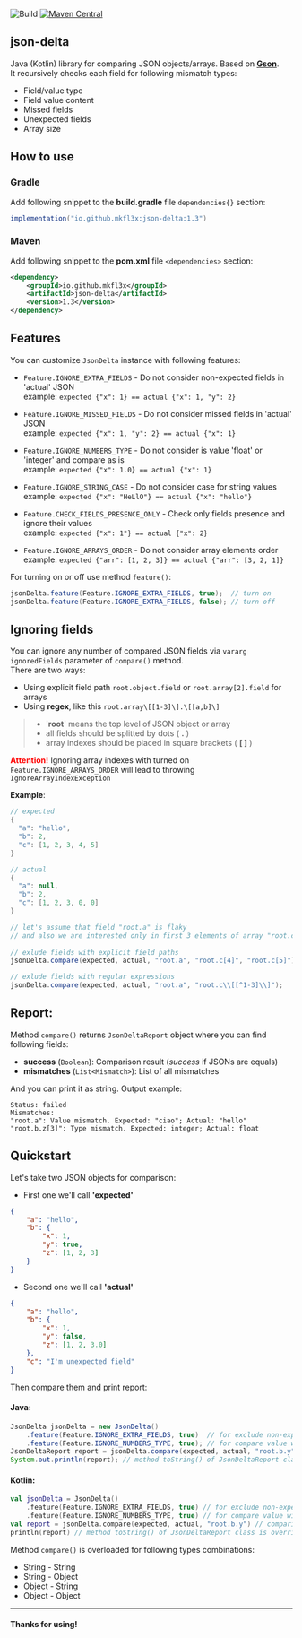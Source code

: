 ![Build](https://img.shields.io/github/actions/workflow/status/mkfl3x/json-delta/build.yml)
[![Maven Central](https://img.shields.io/maven-central/v/io.github.mkfl3x/json-delta?color=blue)](https://central.sonatype.com/artifact/io.github.mkfl3x/json-delta)

## json-delta
Java (Kotlin) library for comparing JSON objects/arrays. Based on [**Gson**](https://github.com/google/gson).  
It recursively checks each field for following mismatch types:
- Field/value type
- Field value content
- Missed fields
- Unexpected fields
- Array size
## How to use

### Gradle
Add following snippet to the **build.gradle** file `dependencies{}` section:
```groovy
implementation("io.github.mkfl3x:json-delta:1.3")
```

### Maven
Add following snippet to the **pom.xml** file `<dependencies>` section:
```xml
<dependency>
    <groupId>io.github.mkfl3x</groupId>
    <artifactId>json-delta</artifactId>
    <version>1.3</version>
</dependency>
```
## Features
You can customize `JsonDelta` instance with following features:
- `Feature.IGNORE_EXTRA_FIELDS` - Do not consider non-expected fields in 'actual' JSON  
  example: `expected {"x": 1} == actual {"x": 1, "y": 2}`


- `Feature.IGNORE_MISSED_FIELDS` - Do not consider missed fields in 'actual' JSON  
  example: `expected {"x": 1, "y": 2} == actual {"x": 1}`


- `Feature.IGNORE_NUMBERS_TYPE` - Do not consider is value 'float' or 'integer' and compare as is  
  example: `expected {"x": 1.0} == actual {"x": 1}`


- `Feature.IGNORE_STRING_CASE` - Do not consider case for string values  
  example: `expected {"x": "HeLlO"} == actual {"x": "hello"}`


- `Feature.CHECK_FIELDS_PRESENCE_ONLY` - Check only fields presence and ignore their values  
  example: `expected {"x": 1"} == actual {"x": 2}`


- `Feature.IGNORE_ARRAYS_ORDER` - Do not consider array elements order   
  example: `expected {"arr": [1, 2, 3]} == actual {"arr": [3, 2, 1]}`

For turning on or off use method `feature()`:
```java
jsonDelta.feature(Feature.IGNORE_EXTRA_FIELDS, true);  // turn on
jsonDelta.feature(Feature.IGNORE_EXTRA_FIELDS, false); // turn off
```
## Ignoring fields
You can ignore any number of compared JSON fields via `vararg ignoredFields` parameter of `compare()` method.  
There are two ways:
- Using explicit field path `root.object.field` or `root.array[2].field` for arrays
- Using **regex**, like this `root.array\[[1-3]\].\[[a,b]\]`

> - '**root**' means the top level of JSON object or array
> - all fields should be splitted by dots ( **.** )
> - array indexes should be placed in square brackets ( **[ ]** )

**<font color="red">Attention!</font>** Ignoring array indexes with turned on `Feature.IGNORE_ARRAYS_ORDER` will lead to throwing `IgnoreArrayIndexException`

**Example**:
```java
// expected
{
  "a": "hello",
  "b": 2,
  "c": [1, 2, 3, 4, 5]
}

// actual
{
  "a": null,
  "b": 2,
  "c": [1, 2, 3, 0, 0]
}

// let's assume that field "root.a" is flaky 
// and also we are interested only in first 3 elements of array "root.c"
        
// exlude fields with explicit field paths
jsonDelta.compare(expected, actual, "root.a", "root.c[4]", "root.c[5]");

// exlude fields with regular expressions
jsonDelta.compare(expected, actual, "root.a", "root.c\\[[^1-3]\\]");
```
## Report:
Method `compare()` returns  `JsonDeltaReport` object where you can find following fields:
- **success** (`Boolean`): Comparison result (_success_ if JSONs are equals)
- **mismatches** (`List<Mismatch>`): List of all mismatches

And you can print it as string. Output example:
```text
Status: failed
Mismatches:
"root.a": Value mismatch. Expected: "ciao"; Actual: "hello"
"root.b.z[3]": Type mismatch. Expected: integer; Actual: float
```
## Quickstart
Let's take two JSON objects for comparison:
- First one we'll call **'expected'**
```json
{
    "a": "hello",
    "b": {
        "x": 1,
        "y": true,
        "z": [1, 2, 3]
    }
}
```
- Second one we'll call **'actual'**
```json
{
    "a": "hello",
    "b": {
        "x": 1,
        "y": false,
        "z": [1, 2, 3.0]
    },
    "c": "I'm unexpected field"
}
```
Then compare them and print report:
#### Java:
```java
JsonDelta jsonDelta = new JsonDelta()
    .feature(Feature.IGNORE_EXTRA_FIELDS, true)  // for exclude non-expected field "root.c"
    .feature(Feature.IGNORE_NUMBERS_TYPE, true); // for compare value with index 3 in array "root.b.z[3]" as is
JsonDeltaReport report = jsonDelta.compare(expected, actual, "root.b.y"); // comparison with excluded field "root.b.y"
System.out.println(report); // method toString() of JsonDeltaReport class is overridden
```
#### Kotlin:
```kotlin
val jsonDelta = JsonDelta()
    .feature(Feature.IGNORE_EXTRA_FIELDS, true) // for exclude non-expected field "root.c"
    .feature(Feature.IGNORE_NUMBERS_TYPE, true) // for compare value with index 3 in array "root.b.z[3]" as is
val report = jsonDelta.compare(expected, actual, "root.b.y") // comparison with excluded field "root.b.y"
println(report) // method toString() of JsonDeltaReport class is overridden
```
Method `compare()` is overloaded for following types combinations:
- String - String
- String - Object
- Object - String
- Object - Object
---
#### Thanks for using!